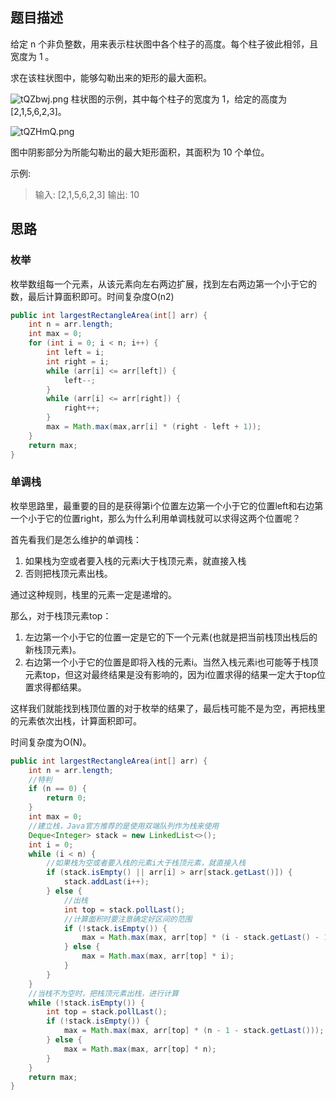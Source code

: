 ## 题目描述

给定 n 个非负整数，用来表示柱状图中各个柱子的高度。每个柱子彼此相邻，且宽度为 1 。

求在该柱状图中，能够勾勒出来的矩形的最大面积。

![tQZbwj.png](https://s1.ax1x.com/2020/05/30/tQZbwj.png)
柱状图的示例，其中每个柱子的宽度为 1，给定的高度为 [2,1,5,6,2,3]。

![tQZHmQ.png](https://s1.ax1x.com/2020/05/30/tQZHmQ.png)

图中阴影部分为所能勾勒出的最大矩形面积，其面积为 10 个单位。

示例:

> 输入: [2,1,5,6,2,3]
> 输出: 10

## 思路

### 枚举

枚举数组每一个元素，从该元素向左右两边扩展，找到左右两边第一个小于它的数，最后计算面积即可。时间复杂度O(n2)

```java
public int largestRectangleArea(int[] arr) {
    int n = arr.length;
    int max = 0;
    for (int i = 0; i < n; i++) {
        int left = i;
        int right = i;
        while (arr[i] <= arr[left]) {
            left--;
        }
        while (arr[i] <= arr[right]) {
            right++;
        }
        max = Math.max(max,arr[i] * (right - left + 1));
    }
    return max;
}
```

### 单调栈

枚举思路里，最重要的目的是获得第i个位置左边第一个小于它的位置left和右边第一个小于它的位置right，那么为什么利用单调栈就可以求得这两个位置呢？

首先看我们是怎么维护的单调栈：

1. 如果栈为空或者要入栈的元素i大于栈顶元素，就直接入栈
2. 否则把栈顶元素出栈。

通过这种规则，栈里的元素一定是递增的。

那么，对于栈顶元素top：

1. 左边第一个小于它的位置一定是它的下一个元素(也就是把当前栈顶出栈后的新栈顶元素)。
2. 右边第一个小于它的位置是即将入栈的元素i。当然入栈元素i也可能等于栈顶元素top，但这对最终结果是没有影响的，因为i位置求得的结果一定大于top位置求得都结果。

这样我们就能找到栈顶位置的对于枚举的结果了，最后栈可能不是为空，再把栈里的元素依次出栈，计算面积即可。

时间复杂度为O(N)。

```java
public int largestRectangleArea(int[] arr) {
    int n = arr.length;
    //特判
    if (n == 0) {
        return 0;
    }
    int max = 0;
    //建立栈，Java官方推荐的是使用双端队列作为栈来使用
    Deque<Integer> stack = new LinkedList<>();
    int i = 0;
    while (i < n) {
        //如果栈为空或者要入栈的元素i大于栈顶元素，就直接入栈
        if (stack.isEmpty() || arr[i] > arr[stack.getLast()]) {
            stack.addLast(i++);
        } else {
            //出栈
            int top = stack.pollLast();
            //计算面积时要注意确定好区间的范围
            if (!stack.isEmpty()) {
                max = Math.max(max, arr[top] * (i - stack.getLast() - 1));
            } else {
                max = Math.max(max, arr[top] * i);
            }
        }
    }
    //当栈不为空时，把栈顶元素出栈，进行计算
    while (!stack.isEmpty()) {
        int top = stack.pollLast();
        if (!stack.isEmpty()) {
            max = Math.max(max, arr[top] * (n - 1 - stack.getLast()));
        } else {
            max = Math.max(max, arr[top] * n);
        }
    }
    return max;
}
```